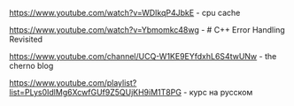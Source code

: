 https://www.youtube.com/watch?v=WDIkqP4JbkE - cpu cache

https://www.youtube.com/watch?v=Ybmomkc48wg - # C++ Error Handling Revisited

https://www.youtube.com/channel/UCQ-W1KE9EYfdxhL6S4twUNw - the cherno blog

https://www.youtube.com/playlist?list=PLys0IdlMg6XcwfGUf9Z5QUjKH9iM1T8PG - курс на русском

